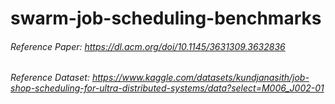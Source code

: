 # swarm-job-scheduling-benchmarks

###### Reference Paper: https://dl.acm.org/doi/10.1145/3631309.3632836
###### Reference Dataset: https://www.kaggle.com/datasets/kundjanasith/job-shop-scheduling-for-ultra-distributed-systems/data?select=M006_J002-01
